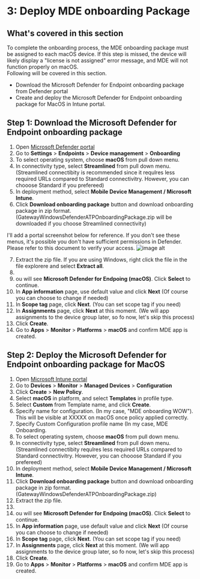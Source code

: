 # 3: Deploy MDE onboarding Package

## What's covered in this section
To complete the onboarding process, the MDE onboarding package must be assigned to each macOS device. If this step is missed, the device will likely display a "license is not assigned" error message, and MDE will not function properly on macOS.  
Following will be covered in this section.    
- Download the Microsoft Defender for Endpoint onboarding package from Defender portal
- Create and deploy the Microsoft Defender for Endpoint onboarding package for MacOS in Intune portal.

## Step 1: Download the Microsoft Defender for Endpoint onboarding package
1. Open [Microsoft Defender portal](https://security.microsoft.com)
2. Go to **Settings** > **Endpoints** > **Device management** > **Onboarding**
3. To select operating system, choose **macOS** from pull down menu.
4. In connectivity type, select **Streamlined** from pull down menu.  
   (Streamlined connectibity is recommended since it requlres less required URLs compared to Standard connectivitry. However, you can chooose Standard if you prefereed)
5. In deployment method, select **Mobile Device Management / Microsoft Intune**.
6. Click **Download onboarding package** button and download onboarding package in zip format. (GatewayWindowsDefenderATPOnboardingPackage.zip will be downloaded if you choose Streamlined connectivity)

I'll add a portal screenshot below for reference.
If you don't see these menus, it's possible you don't have sufficient permissions in Defender. Please refer to this document to verify your access.
![image alt](https://github.com/yujiaoMSFT/mde-temp/blob/c2241e2fa4df4f6a4ca655f2cb7270106de7378b/images/macOS/MDE-Download-OnboardingPackage1.png)

7. Extract the zip file. If you are using Windows, right click the file in the file explorere and select **Extract all**.
9. 
10. ou will see **Microsoft Defender for Endpoing (macOS)**. Click **Select** to continue.
11. In **App information** page, use default value and click **Next** (Of course you can choose to change if needed)
12. In **Scope tag** page, click **Next**. (You can set scope tag if you need)
13. In **Assignments** page, click **Next** at this moment. (We will app assignments to the device group later, so fo now, let's skip this process)
14. Click **Create**.
15. Go to **Apps** > **Monitor** > **Platforms** > **macOS** and confirm MDE app is created.

## Step 2: Deploy the Microsoft Defender for Endpoint onboarding package for MacOS

1. Open [Microsoft Intune portal](https://aka.ms/memac)
2. Go to **Devices** > **Monitor** > **Managed Devices** > **Configuration**
3. Click **Create** > **New Policy**.
4. Select **macOS** in platform, and select **Templates** in profile type.
5. Select **Custom** from Template name, and click **Create**.
6. Specify name for configuration. (In my case, "MDE onboarding WOW"). This will be visible at XXXXX on macOS once policy applied correctly.
7. Specify Custom Configuration profile name (In my case, MDE Onboarding. 
8. To select operating system, choose **macOS** from pull down menu.
9. In connectivity type, select **Streamlined** from pull down menu. (Streamlined connectibity requlres less required URLs compared to Standard connectivitry. However, you can chooose Standard if you prefereed)
10. In deployment method, select **Mobile Device Management / Microsoft Intune**.
11. Click **Download onboarding package** button and download onboarding package in zip format. (GatewayWindowsDefenderATPOnboardingPackage.zip)
12. Extract the zip file.
13. 
14. ou will see **Microsoft Defender for Endpoing (macOS)**. Click **Select** to continue.
15. In **App information** page, use default value and click **Next** (Of course you can choose to change if needed)
16. In **Scope tag** page, click **Next**. (You can set scope tag if you need)
17. In **Assignments** page, click **Next** at this moment. (We will app assignments to the device group later, so fo now, let's skip this process)
18. Click **Create**.
19. Go to **Apps** > **Monitor** > **Platforms** > **macOS** and confirm MDE app is created.
